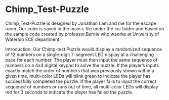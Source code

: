 # Chimp_Test-Puzzle
Chimp_Test-Puzzle is designed by Jonathan Lam and me for the escape room. Our code is saved in the main.c file under the src folder and based on the sample code created by professor.Bernie who waorke at University of Waterloo ECE department.

Introduction:
Our Chimp-test Puzzle would display a randomized sequence of 12 numbers on a single-digit 7-segment LED display at a challenging pace for each number. The player must then input the same sequence of numbers on a 4x4 digital keypad to solve the puzzle. If the player’s inputs exactly match the order of numbers that was previously shown within a given time, multi-color LEDs will blink green to indicate the player has successfully completed the puzzle. If the player fails to input the correct sequence of numbers or runs out of time, all multi-color LEDs will display red for 3 seconds to indicate the player has failed the puzzle.

